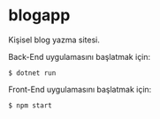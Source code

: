 # blogapp

Kişisel blog yazma sitesi.

Back-End uygulamasını başlatmak için:

```
$ dotnet run
```

Front-End uygulamasını başlatmak için:

```
$ npm start
```
